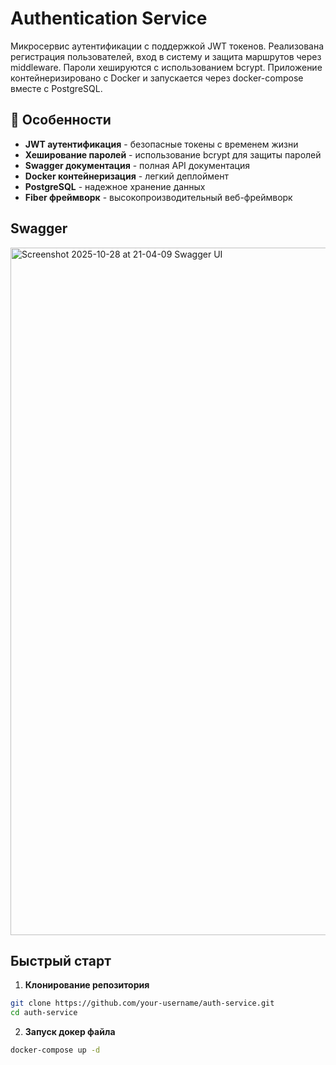 # Authentication Service

Микросервис аутентификации с поддержкой JWT токенов. Реализована регистрация пользователей, вход в систему и защита маршрутов через middleware. Пароли хешируются с использованием bcrypt. Приложение контейнеризировано с Docker и запускается через docker-compose вместе с PostgreSQL.

## 🚀 Особенности

- **JWT аутентификация** - безопасные токены с временем жизни
- **Хеширование паролей** - использование bcrypt для защиты паролей
- **Swagger документация** - полная API документация
- **Docker контейнеризация** - легкий деплоймент
- **PostgreSQL** - надежное хранение данных
- **Fiber фреймворк** - высокопроизводительный веб-фреймворк

## Swagger
<img width="2494" height="1100" alt="Screenshot 2025-10-28 at 21-04-09 Swagger UI" src="https://github.com/user-attachments/assets/eae22be6-d275-4055-bd16-3e5114440637" />

## Быстрый старт
1. **Клонирование репозитория**
```bash
git clone https://github.com/your-username/auth-service.git
cd auth-service
```
2. **Запуск докер файла**
```bash
docker-compose up -d
```
